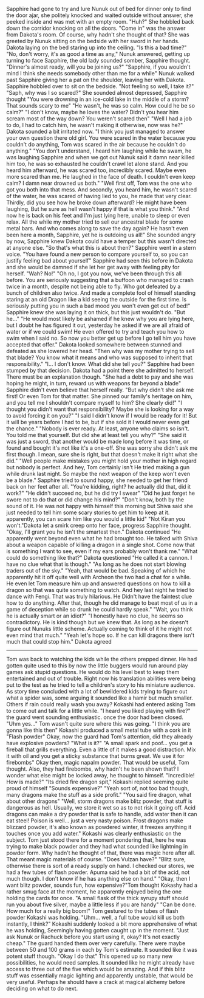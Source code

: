 
Sapphire had gone to try and lure Nunuk out of bed for dinner only to find the door ajar, she politely knocked and waited outside without answer, she peeked inside and was met with an empty room.
"Huh?"
She hobbled back down the corridor knocking on all the doors.
"Come in" was the answer from Dakota's room. Of course, why hadn't she thought of that? She was greeted by Nunuk sitting on the bedside with her sword in her hands. Dakota laying on the bed staring up into the ceiling.
"Is this a bad time?"
"No, don't worry, it's as good a time as any,"  Nunuk answered, getting up turning to face Sapphire, the old lady sounded somber, Sapphire thought.
"Dinner's almost ready, will you be joining us?"
"Sapphire, if you wouldn't mind I think she needs somebody other than me for a while" Nunuk walked past Sapphire giving her a pat on the shoulder, leaving her with Dakota. Sapphire hobbled over to sit on the bedside.
"Not feeling so well, I take it?"
"Saph, why was I so scared?" She sounded almost depressed, Sapphire thought
"You were drowning in an ice-cold lake in the middle of a storm? That sounds scary to me"
"He wasn't, he was so calm. How could he be so calm?"
"I don't know, maybe he loves the water? Didn't you hear him scream most of the way down? You weren't scared then"
"Well I had a job to do, I had to catch him, he wasn't making it otherwise, now was he?" Dakota sounded a bit irritated now.
"I think you just managed to answer your own question there old girl. You were scared in the water because you couldn't do anything, Tom was scared in the air because he couldn't do anything."
"You don't understand, I heard him laughing while he swam, he was laughing Sapphire and when we got out Nunuk said it damn near killed him too, he was so exhausted he couldn't crawl let alone stand. And you heard him afterward, he was scared too, incredibly scared. Maybe even more scared than me. He laughed in the face of death. I couldn't even keep calm? I damn near drowned us both."
"Well first off, Tom was the one who got you both into that mess. And secondly, you heard him, he wasn't scared of the water, he was scared of having lied to you, he made that very clear. Thirdly, did you see how he broke down afterward? He might have been laughing, But he sure as hell wasn't happy if that is what you think."
"And now he is back on his feet and I'm just lying here, unable to sleep or even relax. All the while my mother tried to sell our ancestral blade for some metal bars. And who comes along to save the day again? He hasn't even been here a month, Sapphire, yet he is outdoing us all!" She sounded angry by now, Sapphire knew Dakota could have a temper but this wasn't directed at anyone else.
"So that's what this is about then?" Sapphire went in a stern voice. "You have found a new person to compare yourself to, so you can justify feeling bad about yourself" Sapphire had seen this before in Dakota and she would be damned if she let her get away with feeling pity for herself.
"Wah? No!"
"Oh no, I got you now, we've been through this all before. You are seriously suggesting that a buffoon who managed to crash twice in a month, despite not being able to fly. Who got defeated by a bunch of children also twice. And made a complete fool of himself standing staring at an old Dragon like a kid seeing the outside for the first time. Is seriously putting you in such a bad mood you won't even get out of bed!" Sapphire knew she was laying it on thick, but this just wouldn't do.
"But he..."
"He would most likely be ashamed if he knew why you are lying here, but I doubt he has figured it out, yesterday he asked if we are all afraid of water or if we could swim! He even offered to try and teach you how to swim when I said no. So now you better get up before I go tell him you have accepted that offer." Dakota looked somewhere between stunned and defeated as she lowered her head.
"Then why was my mother trying to sell that blade? You know what it means and who was supposed to inherit that responsibility."
"I… I don't know. What did she tell you?" Sapphire had been stumped by that decision. Dakota had a point there she admitted to herself. There must be an explanation though. "She had a debt to pay and she was hoping he might, in turn, reward us with weapons far beyond a blade" Sapphire didn't even believe that herself really.
"But why didn't she ask me first! Or even Tom for that matter. She pinned our family's heritage on him, and you tell me I shouldn't compare myself to him? She clearly did!"
"I thought you didn't want that responsibility? Maybe she is looking for a way to avoid forcing it on you?"
"I said I didn't know if I would be ready for it! But it will be years before I had to be, but if she sold it I would never even get the chance."
"Nobody is ever ready. At least, anyone who claims so isn't. You told me that yourself. But did she at least tell you why?"
"She said it was just a sword, that another would be made long before it was time, or found and bought it's not like it's a one-off. She was sorry she didn't ask me first though. I mean, sure she is right, but that doesn't make it right what she did."
"Well people make mistakes you might hold your mother in high regard but nobody is perfect. And hey, Tom certainly isn't He tried making a gun while drunk last night. So maybe the next weapon of the keep won't even be a blade." Sapphire tried to sound happy, she needed to get her friend back on her feet after all.
"You're kidding, right? he actually did that, did it work?"
"He didn't succeed no, but he did try I swear"
"Did he just forget he swore not to do that or did change his mind?"
"Don't know, both by the sound of it. He was not happy with himself this morning but Shiva said she just needed to tell him some scary stories to get him to keep at it. apparently, you can scare him like you would a little kid"
"Not Kiran you won't."Dakota let a smirk creep onto her face, progress Sapphire thought. "Okay, I'll grant you he isn't the smartest then." Dakota continued
"He apparently went beyond even what he had brought too. He talked with Shiva about a weapon capable of killing a dragon in a single shot. Come now that is something I want to see, even if my ears probably won't thank me."
"What could do something like that?" Dakota questioned
"He called it a cannon. I have no clue what that is though."
"As long as he does not start blowing traders out of the sky."
"Yeah, that would be bad. Speaking of which he apparently hit it off quite well with Archeon the two had a chat for a while. He even let Tom measure him up and answered questions on how to kill a dragon so that was quite something to watch.
And hey last night he tried to dance with Fengi. That was truly hilarious. He Didn't have the faintest clue how to do anything. After that, though he did manage to beat most of us in a game of deception while so drunk he could hardly speak."
"Wait, you think he is actually smart or an idiot?"
"I honestly have no clue, he seems so contradictory. He is kind though but we knew that. As long as he doesn't figure out Nunuks little scheme. Actually coming to think of it he might not even mind that much."
"Yeah let's hope so. If he can kill dragons there isn't much that could stop him." Dakota agreed
***
Tom was back to watching the kids while the others prepped dinner. He had gotten quite used to this by now the little buggers would run around play games ask stupid questions. He would do his level best to keep them entertained and out of trouble. Right now his translation abilities were being put to the test as he tried to tell a children's story to his miniature audience.
As story time concluded with a lot of bewildered kids trying to figure out what a spider was, some arguing it sounded like a hamir but much smaller. Others if rain could really wash you away? Kokashi had entered asking Tom to come out and talk for a little while.
"I heard you liked playing with fire?" the guard went sounding enthusiastic. once the door had been closed.
"Uhm yes…" Tom wasn't quite sure where this was going.
"I think you are gonna like this then" Kokashi produced a small metal tube with a cork in it "Flash powder"
Okay, now the guard had Tom's attention, did they already have explosive powders?
"What is it?"
"A small spark and poof… you get a fireball that grills everything. Even a little of it makes a good distraction.  Mix it with oil and you get a sticky substance that burns great. We use it for firebombs"
Okay then, magic napalm powder. That would be useful, Tom thought. Also, they had firebombs, why hadn't he been shown that? I wonder what else might be locked away, he thought to himself.
"Incredible! How is made?"
"Its dried fire dragon spit," Kokashi replied seeming quite proud of himself
"Sounds expensive?"
"Yeah sort of, not too bad though, many dragons make the stuff as a side profit."
"You said fire dragon, what about other dragons"
"Well, storm dragons make blitz powder, that stuff is dangerous as hell. Usually, we store it wet so as to not risk it going off. Acid dragons can make a dry powder that is safe to handle, add water then it can eat steel! Poison is well... just a very nasty poison. Frost dragons make blizzard powder, it's also known as powdered winter, it freezes anything it touches once you add water." Kokashi was clearly enthusiastic on the subject.
Tom just stood there for a moment pondering that, here he was trying to make black powder and they had what sounded like lightning in powder form. Why hadn't he thought of that, there was magic here after all. That meant magic materials of course. "Does Vulzan have?"
"Blitz sure, otherwise there is sort of a ready supply on hand. I checked our stores, we had a few tubes of flash powder. Apuma said he had a bit of the acid, not much though. I don't know if he has anything else on hand."
"Okay, then I want blitz powder, sounds fun, how expensive?"Tom thought Kokashy had a rather smug face at the moment, he apparently enjoyed being the one holding the cards for once.
"A small flask of the thick syrupy stuff should run you about five silver, maybe a little less if you are handy"
"Can be done. How much for a really big boom!" Tom gestured to the tubes of flash powder Kokashi was holding.
"Uhm… well, a full tube would kill us both instantly, I think?" Kokashi suddenly looked a bit more apprehensive of what he was holding, Seemingly having gotten caught up in the moment. "Just ask Nunuk or Rachuck before you start using it, okay? It's not exactly cheap." The guard handed them over very carefully. There were maybe between 50 and 100 grams in each by Tom's estimate. It sounded like it was potent stuff though.
"Okay I do that"
This opened up so many new possibilities, he would need samples. It sounded like he might already have access to three out of the five which would be amazing. And if this blitz stuff was essentially magic lighting and apparently unstable, that would be very useful. Perhaps he should have a crack at magical alchemy before deciding on what to do next.